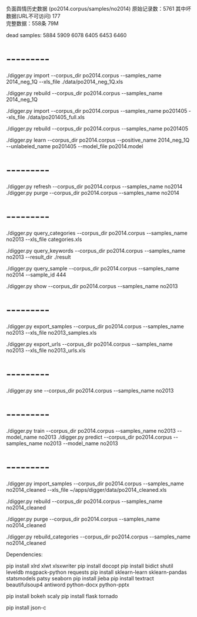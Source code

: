 
负面舆情历史数据 (po2014.corpus/samples/no2014)
原始记录数：5761 其中坏数据(URL不可访问) 177  
完整数据：558条 79M


dead samples:
5884
5909
6078
6405 
6453
6460


# ---------
./digger.py import --corpus_dir po2014.corpus --samples_name 2014_neg_1Q --xls_file ./data/po2014_neg_1Q.xls

./digger.py rebuild --corpus_dir po2014.corpus --samples_name 2014_neg_1Q

./digger.py import --corpus_dir po2014.corpus --samples_name po201405 --xls_file ./data/po201405_full.xls

./digger.py rebuild --corpus_dir po2014.corpus --samples_name po201405

./digger.py learn --corpus_dir po2014.corpus --positive_name 2014_neg_1Q --unlabeled_name po201405 --model_file po2014.model

# ---------
./digger.py refresh --corpus_dir po2014.corpus --samples_name no2014
./digger.py purge --corpus_dir po2014.corpus --samples_name no2014



# ---------
./digger.py query_categories --corpus_dir po2014.corpus --samples_name no2013 --xls_file categories.xls 

./digger.py query_keywords --corpus_dir po2014.corpus --samples_name no2013 --result_dir ./result

./digger.py query_sample --corpus_dir po2014.corpus --samples_name no2014 --sample_id 444

./digger.py show --corpus_dir po2014.corpus --samples_name no2013


# ---------
./digger.py export_samples --corpus_dir po2014.corpus --samples_name no2013 --xls_file no2013_samples.xls 

./digger.py export_urls --corpus_dir po2014.corpus --samples_name no2013 --xls_file no2013_urls.xls 

# ---------
./digger.py sne --corpus_dir po2014.corpus --samples_name no2013 

# ---------

./digger.py train --corpus_dir po2014.corpus --samples_name no2013 --model_name no2013
./digger.py predict --corpus_dir po2014.corpus --samples_name no2013 --model_name no2013

# ---------
./digger.py import_samples --corpus_dir po2014.corpus --samples_name no2014_cleaned --xls_file ~/apps/digger/data/po2014_cleaned.xls

./digger.py rebuild --corpus_dir po2014.corpus --samples_name no2014_cleaned 

./digger.py purge --corpus_dir po2014.corpus --samples_name no2014_cleaned 

./digger.py rebuild_categories --corpus_dir po2014.corpus --samples_name no2014_cleaned 



Dependencies:

pip install xlrd xlwt xlsxwriter
pip install docopt
pip install bidict shutil leveldb msgpack-python requests
pip install sklearn-learn sklearn-pandas statsmodels patsy seaborn 
pip install jieba
pip install textract beautifulsoup4  antiword python-docx python-pptx 

pip install bokeh scaly
pip install flask tornado

pip install json-c 


